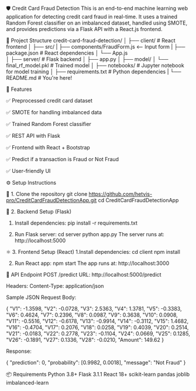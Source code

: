 🛡️ Credit Card Fraud Detection
This is an end-to-end machine learning web application for detecting credit card fraud in real-time. It uses a trained Random Forest classifier on an imbalanced dataset, handled using SMOTE, and provides predictions via a Flask API with a React.js frontend.

📁 Project Structure
credit-card-fraud-detection/
│
├── client/ # React frontend
│ ├── src/
| ├── components/FraudForm.js <-- Input form
| ├── package.json # React dependencies
│ └── App.js  
│
├── server/ # Flask backend
│ ├── app.py
│
├── model/
│ └── final_rf_model.pkl # Trained model
│
├── notebooks/ # Jupyter notebook for model training
│
├── requirements.txt # Python dependencies
|
└── README.md # You're here!

🚀 Features

✅ Preprocessed credit card dataset

✅ SMOTE for handling imbalanced data

✅ Trained Random Forest classifier

✅ REST API with Flask

✅ Frontend with React + Bootstrap

✅ Predict if a transaction is Fraud or Not Fraud

✅ User-friendly UI

⚙️ Setup Instructions

🔧 1. Clone the repository
git clone https://github.com/hetvis-pro/CreditCardFraudDetectionApp.git
cd CreditCardFraudDetectionApp

🧠 2. Backend Setup (Flask)

1. Install dependencies:
   pip install -r requirements.txt

2. Run Flask server:
   cd server
   python app.py
   The server runs at: http://localhost:5000

⚛️ 3. Frontend Setup (React)
1.Install dependencies:
cd client
npm install

2. Run React app:
   npm start
   The app runs at: http://localhost:3000

🔌 API Endpoint
POST /predict
URL: http://localhost:5000/predict

Headers:
Content-Type: application/json

Sample JSON Request Body:

{
"V1": -1.3598,
"V2": -0.0728,
"V3": 2.5363,
"V4": 1.3781,
"V5": -0.3383,
"V6": 0.4624,
"V7": 0.2396,
"V8": 0.0987,
"V9": 0.3638,
"V10": 0.0908,
"V11": -0.5516,
"V12": -0.6178,
"V13": -0.9914,
"V14": -0.3112,
"V15": 1.4682,
"V16": -0.4704,
"V17": 0.2076,
"V18": 0.0258,
"V19": 0.4039,
"V20": 0.2514,
"V21": -0.0183,
"V22": 0.2778,
"V23": -0.1104,
"V24": 0.0669,
"V25": 0.1285,
"V26": -0.1891,
"V27": 0.1336,
"V28": -0.0210,
"Amount": 149.62
}

Response:

{
"prediction": 0,
"probability": [0.9982, 0.0018],
"message": "Not Fraud"
}

📦 Requirements
Python 3.8+
Flask 3.1.1
React 18+
scikit-learn
pandas
joblib
imbalanced-learn
